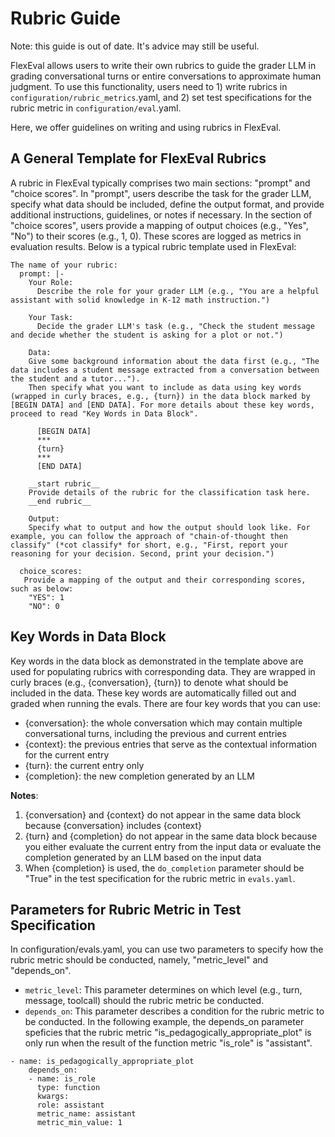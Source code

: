 # Rubric Guide

Note: this guide is out of date. It's advice may still be useful.

FlexEval allows users to write their own rubrics to guide the grader LLM in grading conversational turns or entire conversations to approximate human judgment. To use this functionality, users need to 1) write rubrics in `configuration/rubric_metrics`.yaml, and 2) set test specifications for the rubric metric in `configuration/eval`.yaml.

Here, we offer guidelines on writing and using rubrics in FlexEval.

## A General Template for FlexEval Rubrics

A rubric in FlexEval typically comprises two main sections: "prompt" and "choice scores". In "prompt", users describe the task for the grader LLM, specify what data should be included, define the output format, and provide additional instructions, guidelines, or notes if necessary. In the section of "choice scores", users provide a mapping of output choices (e.g., "Yes", "No") to their scores (e.g., 1, 0). These scores are logged as metrics in evaluation results. Below is a typical rubric template used in FlexEval:

```
The name of your rubric:
  prompt: |-
    Your Role:
      Describe the role for your grader LLM (e.g., "You are a helpful assistant with solid knowledge in K-12 math instruction.")

    Your Task:
      Decide the grader LLM's task (e.g., "Check the student message and decide whether the student is asking for a plot or not.")

    Data:
	Give some background information about the data first (e.g., "The data includes a student message extracted from a conversation between the student and a tutor...").
	Then specify what you want to include as data using key words (wrapped in curly braces, e.g., {turn}) in the data block marked by [BEGIN DATA] and [END DATA]. For more details about these key words, proceed to read "Key Words in Data Block".

      [BEGIN DATA]
      ***
      {turn}
      ***
      [END DATA]

    __start rubric__
    Provide details of the rubric for the classification task here.
    __end rubric__

    Output:
	Specify what to output and how the output should look like. For example, you can follow the approach of "chain-of-thought then classify" (*cot classify* for short, e.g., "First, report your reasoning for your decision. Second, print your decision.")

  choice_scores:
   Provide a mapping of the output and their corresponding scores, such as below:
    "YES": 1
    "NO": 0

```

## Key Words in Data Block

Key words in the data block as demonstrated in the template above are used for populating rubrics with corresponding data. They are wrapped in curly braces (e.g., {conversation}, {turn}) to denote what should be included in the data. These key words are automatically filled out and graded when running the evals. There are four key words that you can use:

- {conversation}: the whole conversation which may contain multiple conversational turns, including the previous and current entries
- {context}: the previous entries that serve as the contextual information for the current entry
- {turn}: the current entry only
- {completion}: the new completion generated by an LLM

**Notes**:

1. {conversation} and {context} do not appear in the same data block because {conversation} includes {context}
2. {turn} and {completion} do not appear in the same data block because you either evaluate the current entry from the input data or evaluate the completion generated by an LLM based on the input data
3. When {completion} is used, the `do_completion` parameter should be "True" in the test specification for the rubric metric in `evals.yaml`.

## Parameters for Rubric Metric in Test Specification

In configuration/evals.yaml, you can use two parameters to specify how the rubric metric should be conducted, namely, "metric_level" and "depends_on".

- `metric_level`: This parameter determines on which level (e.g., turn, message, toolcall) should the rubric metric be conducted.
- `depends_on`: This parameter describes a condition for the rubric metric to be conducted. In the following example, the depends_on parameter speficies that the rubric metric "is_pedagogically_appropriate_plot" is only run when the result of the function metric "is_role" is "assistant".

```
- name: is_pedagogically_appropriate_plot
    depends_on:
    - name: is_role
      type: function
      kwargs:
      role: assistant
      metric_name: assistant
      metric_min_value: 1
```
